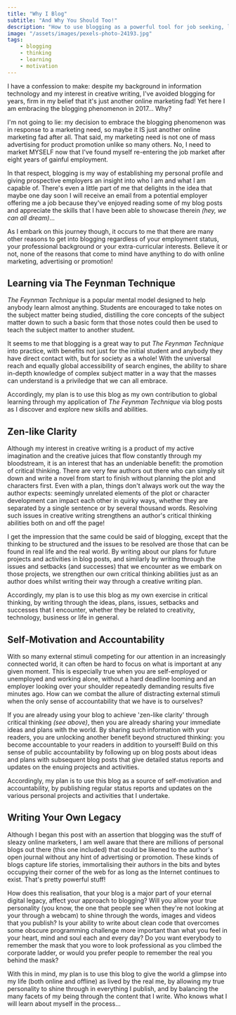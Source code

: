 ```yaml
---
title: "Why I Blog"
subtitle: "And Why You Should Too!"
description: "How to use blogging as a powerful tool for job seeking, learning, critical thinking, self-motivation and accountability"
image: "/assets/images/pexels-photo-24193.jpg"
tags:
    - blogging
    - thinking
    - learning
    - motivation
---
```


I have a confession to make: despite my background in information technology and my interest in creative writing, I've avoided blogging for years, firm in my belief that it's just another online marketing fad! Yet here I am embracing the blogging phenomenon in 2017... Why?

I'm not going to lie: my decision to embrace the blogging phenomenon was in response to a marketing need, so maybe it IS just another online marketing fad after all. That said, my marketing need is not one of mass advertising for product promotion unlike so many others. No, I need to market MYSELF now that I've found myself re-entering the job market after eight years of gainful employment.

In that respect, blogging is my way of establishing my personal profile and giving prospective employers an insight into who I am and what I am capable of. There's even a little part of me that delights in the idea that maybe one day soon I will receive an email from a potential employer offering me a job because they've enjoyed reading some of my blog posts and appreciate the skills that I have been able to showcase therein *(hey, we can all dream)*...

As I embark on this journey though, it occurs to me that there are many other reasons to get into blogging regardless of your employment status, your professional background or your extra-curricular interests. Believe it or not, none of the reasons that come to mind have anything to do with online marketing, advertising or promotion!

## Learning via The Feynman Technique

*The Feynman Technique* is a popular mental model designed to help anybody learn almost anything. Students are encouraged to take notes on the subject matter being studied, distilling the core concepts of the subject matter down to such a basic form that those notes could then be used to teach the subject matter to another student.

It seems to me that blogging is a great way to put *The Feynman Technique* into practice, with benefits not just for the initial student and anybody they have direct contact with, but for society as a whole! With the universal reach and equally global accessibility of search engines, the ability to share in-depth knowledge of complex subject matter in a way that the masses can understand is a priviledge that we can all embrace.

Accordingly, my plan is to use this blog as my own contribution to global learning through my application of *The Feynman Technique* via blog posts as I discover and explore new skills and abilities.

## Zen-like Clarity

Although my interest in creative writing is a product of my active imagination and the creative juices that flow constantly through my bloodstream, it is an interest that has an undeniable benefit: the promotion of critical thinking. There are very few authors out there who can simply sit down and write a novel from start to finish without planning the plot and characters first. Even with a plan, things don't always work out the way the author expects: seemingly unrelated elements of the plot or character development can impact each other in quirky ways, whether they are separated by a single sentence or by several thousand words. Resolving such issues in creative writing strengthens an author's critical thinking abilities both on and off the page!

I get the impression that the same could be said of blogging, except that the thinking to be structured and the issues to be resolved are those that can be found in real life and the real world. By writing about our plans for future projects and activities in blog posts, and similarly by writing through the issues and setbacks (and successes) that we encounter as we embark on those projects, we strengthen our own critical thinking abilities just as an author does whilst writing their way through a creative writing plan.

Accordingly, my plan is to use this blog as my own exercise in critical thinking, by writing through the ideas, plans, issues, setbacks and successes that I encounter, whether they be related to creativity, technology, business or life in general.

## Self-Motivation and Accountability

With so many external stimuli competing for our attention in an increasingly connected world, it can often be hard to focus on what is important at any given moment. This is especially true when you are self-employed or unemployed and working alone, without a hard deadline looming and an employer looking over your shoulder repeatedly demanding results five minutes ago. How can we combat the allure of distracting external stimuli when the only sense of accountability that we have is to ourselves?

If you are already using your blog to achieve 'zen-like clarity' through critical thinking *(see above)*, then you are already sharing your immediate ideas and plans with the world. By sharing such information with your readers, you are unlocking another benefit beyond structured thinking: you become accountable to your readers in addition to yourself! Build on this sense of public accountability by following up on blog posts about ideas and plans with subsequent blog posts that give detailed status reports and updates on the enuing projects and activities.

Accordingly, my plan is to use this blog as a source of self-motivation and accountability, by publishing regular status reports and updates on the various personal projects and activities that I undertake.

## Writing Your Own Legacy

Although I began this post with an assertion that blogging was the stuff of sleazy online marketers, I am well aware that there are millions of personal blogs out there (this one included) that could be likened to the author's open journal without any hint of advertising or promotion. These kinds of blogs capture life stories, immortalising their authors in the bits and bytes occupying their corner of the web for as long as the Internet continues to exist. That's pretty powerful stuff!

How does this realisation, that your blog is a major part of your eternal digital legacy, affect your approach to blogging? Will you allow your true personality (you know, the one that people see when they're not looking at your through a webcam) to shine through the words, images and videos that you publish? Is your ability to write about clean code that overcomes some obscure programming challenge more important than what you feel in your heart, mind and soul each and every day? Do you want everybody to remember the mask that you wore to look professional as you climbed the corporate ladder, or would you prefer people to remember the real you behind the mask?

With this in mind, my plan is to use this blog to give the world a glimpse into my life (both online and offline) as lived by the real me, by allowing my true personality to shine through in everything I publish, and by balancing the many facets of my being through the content that I write. Who knows what I will learn about myself in the process...
